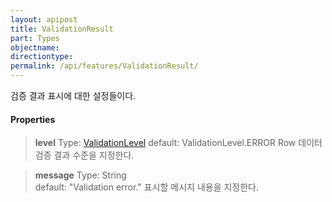 ```yaml
---
layout: apipost
title: ValidationResult
part: Types
objectname: 
directiontype: 
permalink: /api/features/ValidationResult/
---
```



검증 결과 표시에 대한 설정들이다.

#### Properties

> **level** 
> Type: [ValidationLevel](/api/features/)
> default: ValidationLevel.ERROR
> Row 데이터 검증 결과 수준을 지정한다.

> **message** 
> Type: String  
> default: "Validation error." 
> 표시할 메시지 내용을 지정한다.

